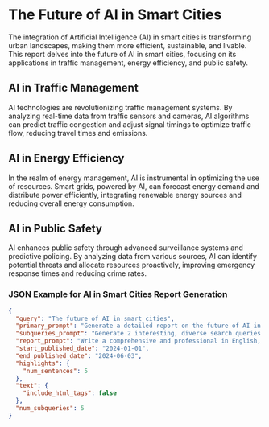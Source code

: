 # The Future of AI in Smart Cities

The integration of Artificial Intelligence (AI) in smart cities is transforming urban landscapes, making them more efficient, sustainable, and livable. This report delves into the future of AI in smart cities, focusing on its applications in traffic management, energy efficiency, and public safety.

## AI in Traffic Management

AI technologies are revolutionizing traffic management systems. By analyzing real-time data from traffic sensors and cameras, AI algorithms can predict traffic congestion and adjust signal timings to optimize traffic flow, reducing travel times and emissions.

## AI in Energy Efficiency

In the realm of energy management, AI is instrumental in optimizing the use of resources. Smart grids, powered by AI, can forecast energy demand and distribute power efficiently, integrating renewable energy sources and reducing overall energy consumption.

## AI in Public Safety

AI enhances public safety through advanced surveillance systems and predictive policing. By analyzing data from various sources, AI can identify potential threats and allocate resources proactively, improving emergency response times and reducing crime rates.

### JSON Example for AI in Smart Cities Report Generation

```json
{
  "query": "The future of AI in smart cities",
  "primary_prompt": "Generate a detailed report on the future of AI in smart cities, focusing on applications such as traffic management, energy efficiency, and public safety. The report should include an analysis of current technologies, ongoing projects, challenges, and future prospects.",
  "subqueries_prompt": "Generate 2 interesting, diverse search queries that would be useful for generating a detailed report on the future of AI in smart cities. These subqueries should cover various aspects of the topic, including current technologies, ongoing projects, challenges, and future prospects.",
  "report_prompt": "Write a comprehensive and professional in English, five-paragraph, 200-word research report about the future of AI in smart cities based on the provided information. Include citations in the text using footnote notation ([citation #]), for example [2]. First provide the report, followed by a single `References` section that only lists the URLs (and their published date) used, in the format [#] <url>. For the published date, only include the month and year. Reset the citations index and ignore the order of citations in the provided information.",
  "start_published_date": "2024-01-01",
  "end_published_date": "2024-06-03",
  "highlights": {
    "num_sentences": 5
  },
  "text": {
    "include_html_tags": false
  },
  "num_subqueries": 5
}
```
